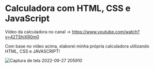 # Calculadora com HTML, CSS e JavaScript
Vídeo da calculadora no canal -> https://www.youtube.com/watch?v=42TShjXR0m0

Com base no vídeo acima, elaborei minha própria calculadora utilizando HTML, CSS e JAVASCRIPT!

![Captura de tela 2022-09-27 205910](https://user-images.githubusercontent.com/102373019/192658240-a2d3e588-c787-44b9-a3e4-e58eeb09096a.png)
